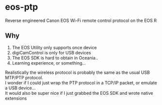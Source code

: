 # eos-ptp

Reverse engineered Canon EOS Wi-Fi remote control protocol on the EOS R

## Why

1. The EOS Utility only supports once device
2. digiCamControl is only for USB devices
3. The EOS SDK is hard to obtain in Oceania..
4. Learning experience, or something...

Realistically the wireless protocol is probably the same as the usual USB MTP/PTP protocol.  
I wonder if I could just wrap the PTP protocol in a TCP/IP packet, or emulate a USB device...  
It would also be super nice if I just grabbed the EOS SDK and wrote native extensions
